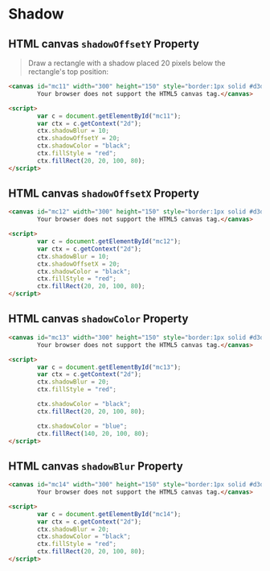 # Shadow 

## HTML canvas `shadowOffsetY` Property
> Draw a rectangle with a shadow placed 20 pixels below the rectangle's top position:
``` html
<canvas id="mc11" width="300" height="150" style="border:1px solid #d3d3d3;">
        Your browser does not support the HTML5 canvas tag.</canvas>

<script>
        var c = document.getElementById("mc11");
        var ctx = c.getContext("2d");
        ctx.shadowBlur = 10;
        ctx.shadowOffsetY = 20;
        ctx.shadowColor = "black";
        ctx.fillStyle = "red";
        ctx.fillRect(20, 20, 100, 80);
</script>
```

## HTML canvas `shadowOffsetX` Property
``` html
<canvas id="mc12" width="300" height="150" style="border:1px solid #d3d3d3;">
        Your browser does not support the HTML5 canvas tag.</canvas>

<script>
        var c = document.getElementById("mc12");
        var ctx = c.getContext("2d");
        ctx.shadowBlur = 10;
        ctx.shadowOffsetX = 20;
        ctx.shadowColor = "black";
        ctx.fillStyle = "red";
        ctx.fillRect(20, 20, 100, 80);
</script>
```

## HTML canvas `shadowColor` Property
``` html
<canvas id="mc13" width="300" height="150" style="border:1px solid #d3d3d3;">
        Your browser does not support the HTML5 canvas tag.</canvas>

<script>
        var c = document.getElementById("mc13");
        var ctx = c.getContext("2d");
        ctx.shadowBlur = 20;
        ctx.fillStyle = "red";

        ctx.shadowColor = "black";
        ctx.fillRect(20, 20, 100, 80);

        ctx.shadowColor = "blue";
        ctx.fillRect(140, 20, 100, 80);
</script>
```

## HTML canvas `shadowBlur` Property
``` html
<canvas id="mc14" width="300" height="150" style="border:1px solid #d3d3d3;">
        Your browser does not support the HTML5 canvas tag.</canvas>

<script>
        var c = document.getElementById("mc14");
        var ctx = c.getContext("2d");
        ctx.shadowBlur = 20;
        ctx.shadowColor = "black";
        ctx.fillStyle = "red";
        ctx.fillRect(20, 20, 100, 80);
</script>
```
